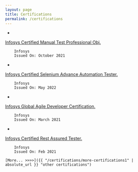 ```yaml
---
layout: page
title: Certifications
permalink: /certifications
---
```


- 
<a href="https://drive.google.com/file/d/1LHSLiQz_PJwe7ILNVIlA1QBJ_bVrHLdh/view" target="_blank" title="View Certificate">
Infosys Certified Manual Test Professional Obj.</a>

        Infosys
        Issued On: October 2021

- 
<a title="View Certificate" href="https://drive.google.com/file/d/1OgKbiQ3j8FreghgDOoYfn3ohrSBdCWl0/view" target="_blank">Infosys Certified Selenium Advance Automation Tester.</a>

        Infosys
        Issued On: May 2022

- 
<a title="View Certificate" href="https://drive.google.com/file/d/160HzDfDXyCfqhWZctGAMKp_KMIoKPrFi/view" target="_blank">
Infosys Global Agile Developer Certification.</a>

        Infosys
        Issued On: March 2021

- 
<a title="View Certificate" href="https://drive.google.com/file/d/1k6qnEgEszU6ee89boZpuyyJmX1l5Pnbt/view" target="_blank">
Infosys Certified Rest Assured Tester. </a>
        
        Infosys
        Issued On: Feb 2021

    [More... >>>>]({{ "/certifications/more-certifications1" | absolute_url }} "other certifications")
